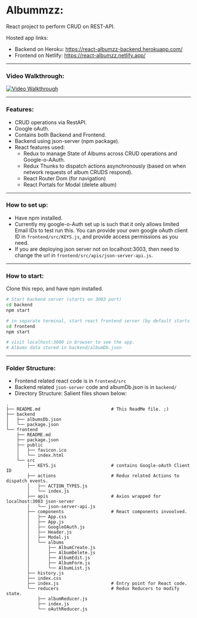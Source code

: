# Albummzz:

React project to perform CRUD on REST-API.

Hosted app links:
- Backend on Heroku: https://react-albumzz-backend.herokuapp.com/
- Frontend on Netlify: https://react-albumzz.netlify.app/

---

### Video Walkthrough:

[![Video Walkthrough](https://img.youtube.com/vi/v7egKo4q1vM/maxresdefault.jpg)](https://youtu.be/v7egKo4q1vM)

---

### Features:
- CRUD operations via RestAPI.
- Google oAuth.
- Contains both Backend and Frontend.
- Backend using json-server (npm package).
- React features used:
  - Redux to manage State of Albums across CRUD operations and Google-o-AAuth.
  - Redux Thunks to dispatch actions asynchronously (based on when network requests of album CRUDS respond).
  - React Router Dom (for navigation)
  - React Portals for Modal (delete album)

---

### How to set up:
- Have npm installed.
- Currently my google-o-Auth set up is such that it only allows limited Email IDs to test run this. You can provide your own google oAuth client ID in `frontend/src/KEYS.js`, and provide access permissions as you need.
- If you are deploying json server not on localhost:3003, then need to change the url in `frontend/src/apis/json-server-api.js`.

---

### How to start:
Clone this repo, and have npm installed.
```bash
# Start backend server (starts on 3003 port)
cd backend
npm start

# in separate terminal, start react frontend server (by default starts on 3000)
cd frontend
npm start

# visit localhost:3000 in browser to see the app.
# Albums data stored in backend/albumDb.json
```

---

### Folder Structure:
- Frontend related react code is in `frontend/src`
- Backend related `json-server` code and albumDb.json is in `backend/`
- Directory Structure: Salient files shown below:

```
.
├── README.md                           # This ReadMe file. ;)
├── backend
│   ├── albumsDb.json
│   └── package.json
└── frontend
    ├── README.md
    ├── package.json
    ├── public
    │   ├── favicon.ico
    │   └── index.html
    └── src
        ├── KEYS.js                     # contains Google-oAuth Client ID
        ├── actions                     # Redux related Actions to dispatch events.
        │   ├── ACTION_TYPES.js
        │   └── index.js
        ├── apis                        # Axios wrapped for localhost:3003 json-server
        │   └── json-server-api.js
        ├── components                  # React components invoolved.
        │   ├── App.css
        │   ├── App.js
        │   ├── GoogleOAuth.js
        │   ├── Header.js
        │   ├── Modal.js
        │   └── albums
        │       ├── AlbumCreate.js
        │       ├── AlbumDelete.js
        │       ├── AlbumEdit.js
        │       ├── AlbumForm.js
        │       └── AlbumList.js
        ├── history.js
        ├── index.css
        ├── index.js                    # Entry point for React code.
        └── reducers                    # Redux Reducers to modify state.
            ├── albumReducer.js
            ├── index.js
            └── oAuthReducer.js
```